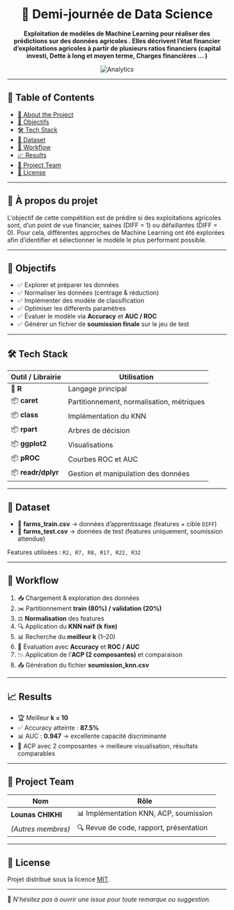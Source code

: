 <a name="readme-top"></a>

<div align="center">

# 🤖 Demi-journée de Data Science

**Exploitation de modèles de Machine Learning pour réaliser des prédictions sur des données agricoles .
Elles décrivent l’état financier d’exploitations agricoles à partir de plusieurs ratios financiers (capital investi, Dette à long et moyen terme, Charges financières ... )**  

![Analytics](https://img.icons8.com/color/500/combo-chart--v1.png)

</div>

---

## 📃 Table of Contents

- [📌 About the Project](#-about-the-project)
- [🎯 Objectifs](#-objectifs)
- [🛠 Tech Stack](#-tech-stack)
- [📂 Dataset](#-dataset)
- [🚀 Workflow](#-workflow)
- [📈 Results](#-results)
- [👥 Project Team](#-project-team)
- [🔑 License](#-license)

---

## 📌 À propos du projet

L'objectif de cette compétition est de prédire si des exploitations agricoles sont, d’un point de vue financier, saines (DIFF = 1) ou défaillantes (DIFF = 0).
Pour cela, différentes approches de Machine Learning ont été explorées afin d’identifier et sélectionner le modèle le plus performant possible.

---

## 🎯 Objectifs

- ✅ Explorer et préparer les données
- ✅ Normaliser les données (centrage & réduction) 
- ✅ Implémenter des modèle de classification  
- ✅ Optimiser les differents paramètres  
- ✅ Évaluer le modèle via **Accuracy** et **AUC / ROC**  
- ✅ Générer un fichier de **soumission finale** sur le jeu de test  

---

## 🛠 Tech Stack

| Outil / Librairie | Utilisation |
|-------------------|-------------|
| 🐍 **R** | Langage principal |
| 📦 **caret** | Partitionnement, normalisation, métriques |
| 📦 **class** | Implémentation du KNN |
| 📦 **rpart** | Arbres de décision |
| 📦 **ggplot2** | Visualisations |
| 📦 **pROC** | Courbes ROC et AUC |
| 📦 **readr/dplyr** | Gestion et manipulation des données |

---

## 📂 Dataset

- 📄 **farms_train.csv** → données d’apprentissage (features + cible `DIFF`)  
- 📄 **farms_test.csv** → données de test (features uniquement, soumission attendue)  

Features utilisées : `R2, R7, R8, R17, R22, R32`

---

## 🚀 Workflow

1. 📥 Chargement & exploration des données  
2. ✂️ Partitionnement **train (80%) / validation (20%)**  
3. ⚖️ **Normalisation** des features  
4. 🔍 Application du **KNN naïf (k fixe)**  
5. 📊 Recherche du **meilleur k** (1–20)  
6. 🧮 Évaluation avec **Accuracy** et **ROC / AUC**  
7. 📉 Application de l’**ACP (2 composantes)** et comparaison  
8. 📤 Génération du fichier **soumission_knn.csv**  

---

## 📈 Results

- 🏆 Meilleur **k = 10**  
- ✅ Accuracy atteinte : **87.5%**  
- 📊 AUC : **0.947** → excellente capacité discriminante  
- 🔎 ACP avec 2 composantes → meilleure visualisation, résultats comparables  

---

## 👥 Project Team

| Nom                | Rôle |
|---------------------|------|
| **Lounas CHIKHI**   | 📊 Implémentation KNN, ACP, soumission |
| *(Autres membres)*  | 🔍 Revue de code, rapport, présentation |

---

## 🔑 License

Projet distribué sous la licence [MIT](https://opensource.org/licenses/MIT).  

---

💬 *N’hésitez pas à ouvrir une issue pour toute remarque ou suggestion.*  
